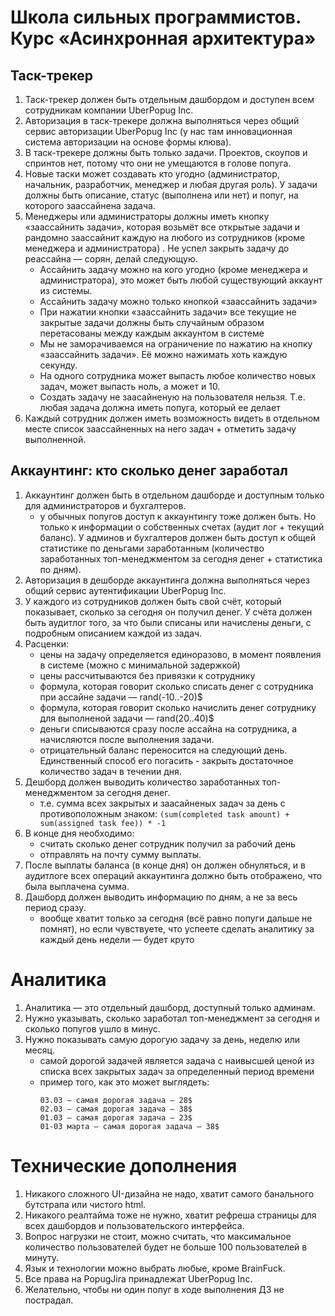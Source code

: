 # Школа сильных программистов.  Курс «Асинхронная архитектура»

## Таск-трекер
1. Таск-трекер должен быть отдельным дашбордом и доступен всем сотрудникам компании UberPopug Inc.
1. Авторизация в таск-трекере должна выполняться через общий сервис авторизации UberPopug Inc (у нас там инновационная система авторизации на основе формы клюва).
1. В таск-трекере должны быть только задачи. Проектов, скоупов и спринтов нет, потому что они не умещаются в голове попуга.
1. Новые таски может создавать кто угодно (администратор, начальник, разработчик, менеджер и любая другая роль). У задачи должны быть описание, статус (выполнена или нет) и попуг, на которого заассайнена задача.
1. Менеджеры или администраторы должны иметь кнопку «заассайнить задачи», которая возьмёт все открытые задачи и рандомно заассайнит каждую на любого из сотрудников (кроме менеджера и администратора) . Не успел закрыть задачу до реассайна — сорян, делай следующую.
    - Ассайнить задачу можно на кого угодно (кроме менеджера и администратора), это может быть любой существующий аккаунт из системы.
    - Ассайнить задачу можно только кнопкой «заассайнить задачи»
    - При нажатии кнопки «заассайнить задачи» все текущие не закрытые задачи должны быть случайным образом перетасованы между каждым аккаунтом в системе
    - Мы не заморачиваемся на ограничение по нажатию на кнопку «заассайнить задачи». Её можно нажимать хоть каждую секунду.
    - На одного сотрудника может выпасть любое количество новых задач, может выпасть ноль, а может и 10.
    - Создать задачу не заасайненую на пользователя нельзя. Т.е. любая задача должна иметь попуга, который ее делает
1. Каждый сотрудник должен иметь возможность видеть в отдельном месте список заассайненных на него задач + отметить задачу выполненной.

## Аккаунтинг: кто сколько денег заработал
1. Аккаунтинг должен быть в отдельном дашборде и доступным только для администраторов и бухгалтеров.
    - у обычных попугов доступ к аккаунтингу тоже должен быть. Но только к информации о собственных счетах (аудит лог + текущий баланс). У админов и бухгалтеров должен быть доступ к общей статистике по деньгами заработанным (количество заработанных топ-менеджментом за сегодня денег + статистика по дням).
1. Авторизация в дешборде аккаунтинга должна выполняться через общий сервис аутентификации UberPopug Inc.
1. У каждого из сотрудников должен быть свой счёт, который показывает, сколько за сегодня он получил денег. У счёта должен быть аудитлог того, за что были списаны или начислены деньги, с подробным описанием каждой из задач.
1. Расценки:
    - цены на задачу определяется единоразово, в момент появления в системе (можно с минимальной задержкой)
    - цены рассчитываются без привязки к сотруднику
    - формула, которая говорит сколько списать денег с сотрудника при ассайне задачи — rand(-10..-20)$
    - формула, которая говорит сколько начислить денег сотруднику для выполненой задачи — rand(20..40)$
    - деньги списываются сразу после ассайна на сотрудника, а начисляются после выполнения задачи.
    - отрицательный баланс переносится на следующий день. Единственный способ его погасить - закрыть достаточное количество задач в течении дня.
1. Дешборд должен выводить количество заработанных топ-менеджментом за сегодня денег.
    - т.е. сумма всех закрытых и заасайненых задач за день с противоположным знаком: `(sum(completed task amount) + sum(assigned task fee)) * -1`
1. В конце дня необходимо:
    - считать сколько денег сотрудник получил за рабочий день
    - отправлять на почту сумму выплаты.
1. После выплаты баланса (в конце дня) он должен обнуляться, и в аудитлоге всех операций аккаунтинга должно быть отображено, что была выплачена сумма.
1. Дашборд должен выводить информацию по дням, а не за весь период сразу.
    - вообще хватит только за сегодня (всё равно попуги дальше не помнят), но если чувствуете, что успеете сделать аналитику за каждый день недели — будет круто

# Аналитика
1. Аналитика — это отдельный дашборд, доступный только админам.
1. Нужно указывать, сколько заработал топ-менеджмент за сегодня и сколько попугов ушло в минус.
1. Нужно показывать самую дорогую задачу за день, неделю или месяц.
    - самой дорогой задачей является задача с наивысшей ценой из списка всех закрытых задач за определенный период времени
    - пример того, как это может выглядеть:
        ```text
        03.03 — самая дорогая задача — 28$
        02.03 — самая дорогая задача — 38$
        01.03 — самая дорогая задача — 23$
        01-03 марта — самая дорогая задача — 38$
        ```

# Технические дополнения
1. Никакого сложного UI-дизайна не надо, хватит самого банального бутстрапа или чистого html.
1. Никакого реалтайма тоже не нужно, хватит рефреша страницы для всех дашбордов и пользовательского интерфейса.
1. Вопрос нагрузки не стоит, можно считать, что максимальное количество пользователей будет не больше 100 пользователей в минуту.
1. Язык и технологии можно выбрать любые, кроме BrainFuck.
1. Все права на PopugJira принадлежат UberPopug Inc.
1. Желательно, чтобы ни один попуг в ходе выполнения ДЗ не пострадал.
